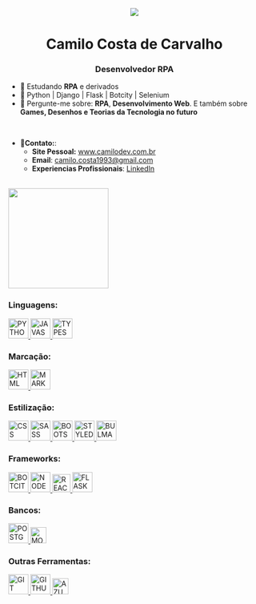 <p align="center">
 <a href=" ">
  <img src="https://github.com/CamiloCCarvalho/developer/blob/main/img/octocatpersonal.png">
 </a>
</p>

<h1 align="center">Camilo Costa de Carvalho</h1>
<h3 align="center"> Desenvolvedor RPA</h3>

- :seedling:	Estudando **RPA** e derivados
- :handshake: Python | Django | Flask | Botcity | Selenium
- :speech_balloon: Pergunte-me sobre: **RPA**, **Desenvolvimento Web**. E também sobre **Games, Desenhos e Teorias da Tecnologia no futuro**
<br/>

- :email:**Contato:**:
  - **Site Pessoal:** www.camilodev.com.br
  - **Email**: camilo.costa1993@gmail.com
  - **Experiencias Profissionais**: <a href="https://www.linkedin.com/in/camilocostac/">LinkedIn</a>

</br>

<img height="200" src="https://github-readme-stats.vercel.app/api/top-langs/?username=camiloccarvalho&layout=compact&langs_count=16&theme=dark"/>
</div>

### Linguagens:
<a href="https://www.python.com/">
 <img alt="PYTHON" width="40" height="40" src="https://img.icons8.com/color/48/python--v1.png" alt="python--v1"/>
</a>
<a href="https://www.javascript.com/">
 <img alt="JAVASCRIPT" width="40" height="40" src="https://img.icons8.com/color/48/000000/javascript--v1.png"> 
</a>
<a href="https://www.typescriptlang.org/">
 <img alt="TYPESCRIPT" width="40" height="40" src="https://img.icons8.com/fluency/48/null/typescript--v1.png"/>
</a>
<br/>

### Marcação:
<a href="https://www.w3schools.com/html/">
 <img alt="HTML" width="40" height="40" src="https://img.icons8.com/fluency/48/000000/html-5.png"> 
</a>
<a href="https://www.markdownguide.org/">
 <img alt="MARKDOWN" width="40" height="40" src="https://img.icons8.com/ios-filled/50/markdown.png" alt="markdown"/>
</a>
<br/>

### Estilização:
<a href="https://www.w3schools.com/css/">
 <img alt="CSS" width="40" height="40" src="https://img.icons8.com/fluency/48/000000/css3.png"> 
</a>
<a href="https://sass-lang.com/">
 <img alt="SASS" width="40" height="40" src="https://img.icons8.com/color/48/000000/sass.png"> 
</a>
<a href="https://getbootstrap.com/">
 <img alt="BOOTSTRAP" width="40" height="40" src="https://img.icons8.com/color/48/000000/bootstrap.png"> 
</a>
<a href="https://styled-components.com/">
 <img alt="STYLED COMPONENTS" width="40" height="40" src="https://img.icons8.com/color/48/styled-components.png" alt="styled-components"/>
</a>
<a href="https://bulma.io/">
 <img alt="BULMA" height="40" src="https://github.com/CamiloCCarvalho/my-landing-page/blob/master/public/bulma-icon.png"> 
</a>
<br/>

### Frameworks:
<a href="https://pt-br.botcity.dev/">
 <img alt="BOTCITY" width="40" height="40" src="https://documentation.botcity.dev/assets/logo.png"> 
</a>
<a href="https://nodejs.org/pt-br/">
 <img alt="NODE" width="40" height="40" src="https://img.icons8.com/fluency/48/000000/node-js.png"> 
</a>
<a href="https://reactjs.org/">
 <img alt="REACT" width="36" height="36" src="https://user-images.githubusercontent.com/106208340/199318462-58be3b04-8c48-488f-b8c3-384afc04bfdc.png"> 
</a>
<a href="https://flask.palletsprojects.com/en/2.3.x/">
  <img alt="FLASK" width="40" height="40" src="https://img.icons8.com/nolan/64/flask.png" alt="flask"/>
</a>
<br/>

### Bancos:
<a href="https://www.postgresql.org/">
 <img alt="POSTGRESQL" width="40" src="https://img.icons8.com/color/48/null/postgreesql.png"> 
</a>
<a href="https://www.mongodb.com/">
<img alt="MONGODB" width="32" height="32" src="https://img.icons8.com/external-tal-revivo-shadow-tal-revivo/48/null/external-mongodb-a-cross-platform-document-oriented-database-program-logo-shadow-tal-revivo.png"/>
</a>
<br/>

### Outras Ferramentas:
<a href="https://git-scm.com/">
 <img alt="GIT" width="40" height="40" src="https://img.icons8.com/color/48/000000/git.png"> 
</a>
<a href="https://github.com/">
 <img alt="GITHUB" width="40" height="40" src="https://img.icons8.com/color/48/000000/github--v1.png"> 
</a>
<a href="https://azure.microsoft.com/pt-br/products/devops">
 <img alt="AZURE DEVOPS" width="32" height="32" src="https://img.icons8.com/external-tal-revivo-color-tal-revivo/48/external-development-experience-through-the-native-integrations-of-azure-with-visual-studio-logo-color-tal-revivo.png" alt="external-development-experience-through-the-native-integrations-of-azure-with-visual-studio-logo-color-tal-revivo"/>
</a>




 
 
</br>
</br>

<!---
CamiloCCarvalho/CamiloCCarvalho is a ✨ special ✨ repository because its `README.md` (this file) appears on your GitHub profile.
You can click the Preview link to take a look at your changes.
--->
